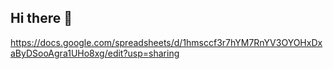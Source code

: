 ## Hi there 👋
https://docs.google.com/spreadsheets/d/1hmsccf3r7hYM7RnYV3OYOHxDxaByDSooAgra1UHo8xg/edit?usp=sharing







